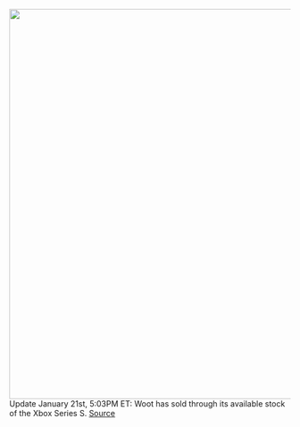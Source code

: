 <img src='https://cdn.vox-cdn.com/thumbor/j8zTsC21KyTulGrvaJdf8gng9So=/0x0:1920x1080/1200x800/filters:focal(807x387:1113x693)/cdn.vox-cdn.com/uploads/chorus_image/image/70416961/Optix_MAG321CQR_Press_Image.6.jpg' width='700px' /><br/>
Update January 21st, 5:03PM ET: Woot has sold through its available stock of the Xbox Series S.
<a href='https://www.theverge.com/good-deals/2022/1/21/22894802/xbox-series-s-razer-roccat-keyboard-irobot-roomba-j7-msi-gaming-monitor-deal-sale'> Source <a/>